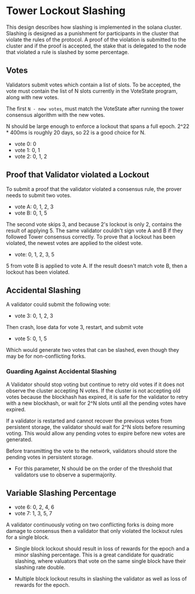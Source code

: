 # Tower Lockout Slashing

This design describes how slashing is implemented in the solana
cluster.  Slashing is designed as a punishment for participants in
the cluster that violate the rules of the protocol.  A proof of the
violation is submitted to the cluster and if the proof is accepted,
the stake that is delegated to the node that violated a rule is
slashed by some percentage.

## Votes

Validators submit votes which contain a list of slots.  To be
accepted, the vote must contain the list of N slots currently in
the VoteState program, along with new votes.

The first `N - new votes`, must match the VoteState after running
the tower consensus algorithm with the new votes.


N should be large enough to enforce a lockout that spans a full
epoch.  2^22 * 400ms is roughly 20 days, so 22 is a good choice for
N.

* vote 0: 0
* vote 1: 0, 1
* vote 2: 0, 1, 2


## Proof that Validator violated a Lockout

To submit a proof that the validator violated a consensus rule, the
prover needs to submit two votes.

* vote A: 0, 1, 2, 3
* vote B: 0, 1, 5

The second vote skips 3, and because 2's lockout is only 2, contains
the result of applying 5.  The same validator couldn't sign vote A
and B if they followed Tower consensus correctly.  To prove that a
lockout has been violated, the newest votes are applied to the
oldest vote.

* vote: 0, 1, 2, 3, 5

5 from vote B is applied to vote A.  If the result doesn't match
vote B, then a lockout has been violated.

##  Accidental Slashing

A validator could submit the following vote:

* vote 3: 0, 1, 2, 3

Then crash, lose data for vote 3, restart, and submit vote

* vote 5: 0, 1, 5

Which would generate two votes that can be slashed, even though
they may be for non-conflicting forks.

###  Guarding Against Accidental Slashing

A Validator should stop voting but continue to retry old votes if
it does not observe the cluster accepting N votes.  If the cluster
is not accepting old votes because the blockhash has expired, it
is safe for the validator to retry with a new blockhash, or wait
for 2^N slots until all the pending votes have expired.

If a validator is restarted and cannot recover the previous votes
from persistent storage, the validator should wait for 2^N slots
before resuming voting.  This would allow any pending votes to
expire before new votes are generated.

Before transmitting the vote to the network, validators should store
the pending votes in persistent storage.

* For this parameter, N should be on the order of the threshold
that validators use to observe a supermajority.

## Variable Slashing Percentage

* vote 6: 0, 2, 4, 6
* vote 7: 1, 3, 5, 7

A validator continuously voting on two conflicting forks is doing
more damage to consensus then a validator that only violated the
lockout rules for a single block.

* Single block lockout should result in loss of rewards for the
epoch and a minor slashing percentage.  This is a great candidate
for quadratic slashing, where valuators that vote on the same
single block have their slashing rate double.

* Multiple block lockout results in slashing the validator as well
as loss of rewards for the epoch.

